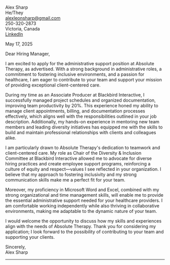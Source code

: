 Alex Sharp  
He/They  
alexleonsharp@gmail.com  
250-320-2873  
Victoria, Canada  
[LinkedIn](https://linkedin.com/in/alex-sharp)  

May 17, 2025  

Dear Hiring Manager,

I am excited to apply for the administrative support position at Absolute Therapy, as advertised. With a strong background in administrative roles, a commitment to fostering inclusive environments, and a passion for healthcare, I am eager to contribute to your team and support your mission of providing exceptional client-centered care.

During my time as an Associate Producer at Blackbird Interactive, I successfully managed project schedules and organized documentation, improving team productivity by 20%. This experience honed my ability to manage client appointments, billing, and documentation processes effectively, which aligns well with the responsibilities outlined in your job description. Additionally, my hands-on experience in mentoring new team members and leading diversity initiatives has equipped me with the skills to build and maintain professional relationships with clients and colleagues alike.

I am particularly drawn to Absolute Therapy's dedication to teamwork and client-centered care. My role as Chair of the Diversity & Inclusion Committee at Blackbird Interactive allowed me to advocate for diverse hiring practices and create employee support programs, reinforcing a culture of equity and respect—values I see reflected in your organization. I believe that my approach to fostering inclusivity and my strong communication skills make me a perfect fit for your team.

Moreover, my proficiency in Microsoft Word and Excel, combined with my strong organizational and time management skills, will enable me to provide the essential administrative support needed for your healthcare providers. I am comfortable working independently while also thriving in collaborative environments, making me adaptable to the dynamic nature of your team.

I would welcome the opportunity to discuss how my skills and experiences align with the needs of Absolute Therapy. Thank you for considering my application; I look forward to the possibility of contributing to your team and supporting your clients.

Sincerely,  
Alex Sharp  

---

### 